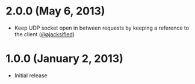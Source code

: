 # 2.0.0 (May 6, 2013)

* Keep UDP socket open in between requests by keeping a reference to the
  client ([@ajacksified](https://github.com/ajacksified))

# 1.0.0 (January 2, 2013)

* Initial release

